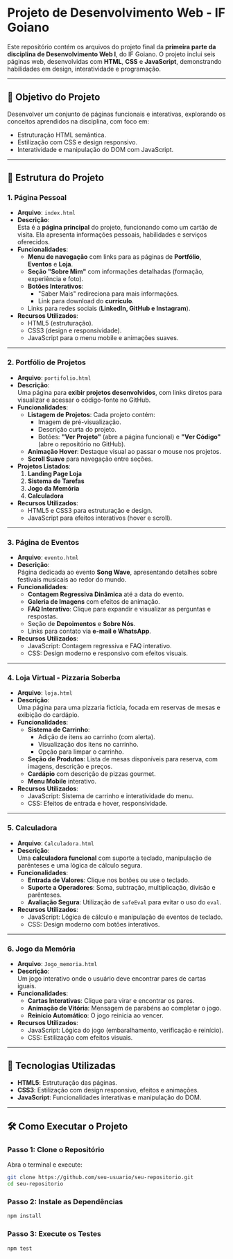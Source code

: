 # Projeto de Desenvolvimento Web - IF Goiano  

Este repositório contém os arquivos do projeto final da **primeira parte da disciplina de Desenvolvimento Web I**, do IF Goiano. O projeto inclui seis páginas web, desenvolvidas com **HTML**, **CSS** e **JavaScript**, demonstrando habilidades em design, interatividade e programação.

---

## 🎯 **Objetivo do Projeto**  
Desenvolver um conjunto de páginas funcionais e interativas, explorando os conceitos aprendidos na disciplina, com foco em:  
- Estruturação HTML semântica.  
- Estilização com CSS e design responsivo.  
- Interatividade e manipulação do DOM com JavaScript.

---

## 📁 **Estrutura do Projeto**  

### 1. **Página Pessoal**  
- **Arquivo**: `index.html`  
- **Descrição**:  
   Esta é a **página principal** do projeto, funcionando como um cartão de visita. Ela apresenta informações pessoais, habilidades e serviços oferecidos.  
- **Funcionalidades**:  
   - **Menu de navegação** com links para as páginas de **Portfólio**, **Eventos** e **Loja**.  
   - **Seção "Sobre Mim"** com informações detalhadas (formação, experiência e foto).  
   - **Botões Interativos**:  
      - "Saber Mais" redireciona para mais informações.  
      - Link para download do **currículo**.  
   - Links para redes sociais (**LinkedIn, GitHub e Instagram**).  
- **Recursos Utilizados**:  
   - HTML5 (estruturação).  
   - CSS3 (design e responsividade).  
   - JavaScript para o menu mobile e animações suaves.  

---

### 2. **Portfólio de Projetos**  
- **Arquivo**: `portifolio.html`  
- **Descrição**:  
   Uma página para **exibir projetos desenvolvidos**, com links diretos para visualizar e acessar o código-fonte no GitHub.  
- **Funcionalidades**:  
   - **Listagem de Projetos**: Cada projeto contém:  
      - Imagem de pré-visualização.  
      - Descrição curta do projeto.  
      - Botões: **"Ver Projeto"** (abre a página funcional) e **"Ver Código"** (abre o repositório no GitHub).  
   - **Animação Hover**: Destaque visual ao passar o mouse nos projetos.  
   - **Scroll Suave** para navegação entre seções.  
- **Projetos Listados**:  
   1. **Landing Page Loja**  
   2. **Sistema de Tarefas**  
   3. **Jogo da Memória**  
   4. **Calculadora**  
- **Recursos Utilizados**:  
   - HTML5 e CSS3 para estruturação e design.  
   - JavaScript para efeitos interativos (hover e scroll).  

---

### 3. **Página de Eventos**  
- **Arquivo**: `evento.html`  
- **Descrição**:  
   Página dedicada ao evento **Song Wave**, apresentando detalhes sobre festivais musicais ao redor do mundo.  
- **Funcionalidades**:  
   - **Contagem Regressiva Dinâmica** até a data do evento.  
   - **Galeria de Imagens** com efeitos de animação.  
   - **FAQ Interativo**: Clique para expandir e visualizar as perguntas e respostas.  
   - Seção de **Depoimentos** e **Sobre Nós**.  
   - Links para contato via **e-mail e WhatsApp**.  
- **Recursos Utilizados**:  
   - JavaScript: Contagem regressiva e FAQ interativo.  
   - CSS: Design moderno e responsivo com efeitos visuais.

---

### 4. **Loja Virtual - Pizzaria Soberba**  
- **Arquivo**: `loja.html`  
- **Descrição**:  
   Uma página para uma pizzaria fictícia, focada em reservas de mesas e exibição do cardápio.  
- **Funcionalidades**:  
   - **Sistema de Carrinho**:  
      - Adição de itens ao carrinho (com alerta).  
      - Visualização dos itens no carrinho.  
      - Opção para limpar o carrinho.  
   - **Seção de Produtos**: Lista de mesas disponíveis para reserva, com imagens, descrição e preços.  
   - **Cardápio** com descrição de pizzas gourmet.  
   - **Menu Mobile** interativo.  
- **Recursos Utilizados**:  
   - JavaScript: Sistema de carrinho e interatividade do menu.  
   - CSS: Efeitos de entrada e hover, responsividade.  

---

### 5. **Calculadora**  
- **Arquivo**: `Calculadora.html`  
- **Descrição**:  
   Uma **calculadora funcional** com suporte a teclado, manipulação de parênteses e uma lógica de cálculo segura.  
- **Funcionalidades**:  
   - **Entrada de Valores**: Clique nos botões ou use o teclado.  
   - **Suporte a Operadores**: Soma, subtração, multiplicação, divisão e parênteses.  
   - **Avaliação Segura**: Utilização de `safeEval` para evitar o uso do `eval`.  
- **Recursos Utilizados**:  
   - JavaScript: Lógica de cálculo e manipulação de eventos de teclado.  
   - CSS: Design moderno com botões interativos.

---

### 6. **Jogo da Memória**  
- **Arquivo**: `Jogo_memoria.html`  
- **Descrição**:  
   Um jogo interativo onde o usuário deve encontrar pares de cartas iguais.  
- **Funcionalidades**:  
   - **Cartas Interativas**: Clique para virar e encontrar os pares.  
   - **Animação de Vitória**: Mensagem de parabéns ao completar o jogo.  
   - **Reinício Automático**: O jogo reinicia ao vencer.  
- **Recursos Utilizados**:  
   - JavaScript: Lógica do jogo (embaralhamento, verificação e reinício).  
   - CSS: Estilização com efeitos visuais.

---

## 🚀 **Tecnologias Utilizadas**  
- **HTML5**: Estruturação das páginas.  
- **CSS3**: Estilização com design responsivo, efeitos e animações.  
- **JavaScript**: Funcionalidades interativas e manipulação do DOM.  

---

## 🛠️ **Como Executar o Projeto**

### Passo 1: Clone o Repositório
Abra o terminal e execute:
```bash
git clone https://github.com/seu-usuario/seu-repositorio.git
cd seu-repositorio
```

### Passo 2: Instale as Dependências
```bash
npm install
```

### Passo 3: Execute os Testes
```bash
npm test
```
